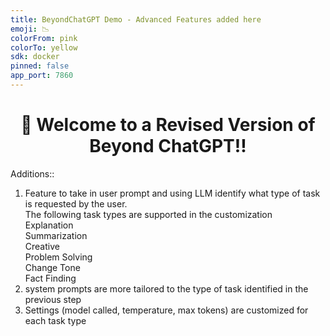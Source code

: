 ```yaml
---
title: BeyondChatGPT Demo - Advanced Features added here
emoji: 📉
colorFrom: pink
colorTo: yellow
sdk: docker
pinned: false
app_port: 7860
---
```


## <h1 align="center" id="heading">:wave: Welcome to a Revised Version of Beyond ChatGPT!!</h1>

Additions::
1. Feature to take in user prompt and using LLM identify what type of task is requested by the user. <br>
The following task types are supported in the customization <br>
Explanation <br>
Summarization <br>
Creative <br>
Problem Solving <br>
Change Tone <br>
Fact Finding <br>
2. system prompts are more tailored to the type of task identified in the previous step <br>
3. Settings (model called, temperature, max tokens) are customized for each task type <br>